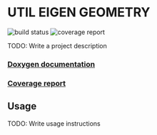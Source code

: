 # UTIL EIGEN GEOMETRY

![build status](https://gitlab.mrt.uni-karlsruhe.de/mrt_sim/util_eigen_geometry/badges/master/build.svg)
![coverage report](https://gitlab.mrt.uni-karlsruhe.de/mrt_sim/util_eigen_geometry/badges/master/coverage.svg)

TODO: Write a project description

### [Doxygen documentation](http://mrt_sim.pages.mrt.uni-karlsruhe.de/util_eigen_geometry/doxygen/index.html)
### [Coverage report](http://mrt_sim.pages.mrt.uni-karlsruhe.de/util_eigen_geometry/coverage/index.html)

## Usage

TODO: Write usage instructions
